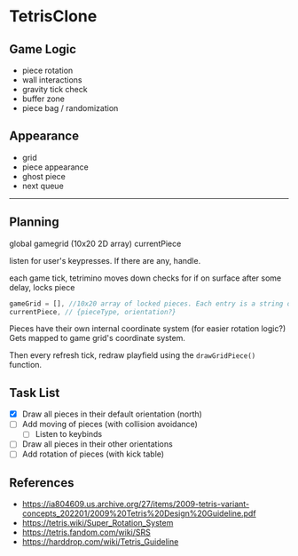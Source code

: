 # TetrisClone

## Game Logic

* piece rotation
* wall interactions
* gravity tick check
* buffer zone
* piece bag / randomization

## Appearance

* grid
* piece appearance
* ghost piece
* next queue

------

## Planning
global gamegrid (10x20 2D array)
currentPiece

listen for user's keypresses. If there are any, handle.

each game tick, tetrimino moves down
checks for if on surface
after some delay, locks piece

```javascript
gameGrid = [], //10x20 array of locked pieces. Each entry is a string or null
currentPiece, // {pieceType, orientation?}
```

Pieces have their own internal coordinate system (for easier rotation logic?)
Gets mapped to game grid's coordinate system.

Then every refresh tick, redraw playfield using the `drawGridPiece()` function.

## Task List
* [X] Draw all pieces in their default orientation (north)
* [ ] Add moving of pieces (with collision avoidance)
  * [ ] Listen to keybinds
* [ ] Draw all pieces in their other orientations
* [ ] Add rotation of pieces (with kick table)

## References

* https://ia804609.us.archive.org/27/items/2009-tetris-variant-concepts_202201/2009%20Tetris%20Design%20Guideline.pdf
* https://tetris.wiki/Super_Rotation_System
* https://tetris.fandom.com/wiki/SRS
* https://harddrop.com/wiki/Tetris_Guideline